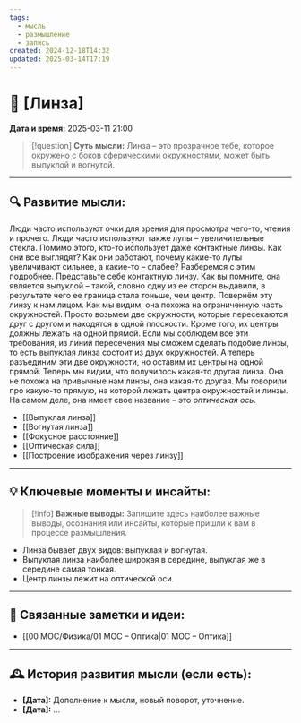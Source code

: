 ```yaml
---
tags:
  - мысль
  - размышление
  - запись
created: 2024-12-18T14:32
updated: 2025-03-14T17:19
---
```


# 💭  [Линза]

**Дата и время:** 2025-03-11 21:00

> [!question] **Суть мысли:**
> Линза – это прозрачное тебе, которое окружено с боков сферическими окружностями, может быть выпуклой и вогнутой.

---

## 🔍 Развитие мысли:

Люди часто используют очки для зрения для просмотра чего-то, чтения и прочего. Люди часто используют также лупы – увеличительные стекла. Помимо этого, кто-то использует даже контактные линзы. Как они все выглядят? Как они работают, почему какие-то лупы увеличивают сильнее, а какие-то – слабее? Разберемся с этим подробнее. 
Представьте себе контактную линзу. Как вы помните, она является выпуклой – такой, словно одну из ее сторон выдавили, в результате чего ее граница стала тоньше, чем центр. Повернём эту линзу к нам лицом. Как мы видим, она похожа на ограниченную часть окружностей. Просто возьмем две окружности, которые пересекаются друг с другом и находятся в одной плоскости. Кроме того, их центры должны лежать на одной прямой. Если мы соблюдем все эти требования, из линий пересечения мы сможем сделать подобие линзы, то есть выпуклая линза состоит из двух окружностей. А теперь разъединим эти две окружности, но оставим их центры на одной прямой. Теперь мы видим, что получилось какая-то другая линза. Она не похожа на привычные нам линзы, она какая-то другая.
Мы говорили про какую-то прямую, на которой лежать центра окружностей и линзы. На самом деле, она имеет свое название – это *оптическая ось*.

- [[Выпуклая линза]]
- [[Вогнутая линза]]
- [[Фокусное расстояние]]
- [[Оптическая сила]]
- [[Построение изображения через линзу]]

---

## 💡 Ключевые моменты и инсайты:

> [!info] **Важные выводы:**
> Запишите здесь наиболее важные выводы, осознания или инсайты, которые пришли к вам в процессе размышления.

- Линза бывает двух видов: выпуклая и вогнутая.
- Выпуклая линза наиболее широкая в середине, выпуклая же в середине самая тонкая. 
- Центр линзы лежит на оптической оси.

---

## 🔄 Связанные заметки и идеи:

- [[00 MOC/Физика/01 МОС – Оптика|01 МОС – Оптика]]

---

## 🕰️ История развития мысли (если есть):

* **[Дата]:**  Дополнение к мысли, новый поворот, уточнение.
* **[Дата]:**  ...